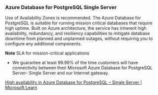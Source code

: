 ### Azure Database for PostgreSQL Single Server

Use of Availability Zones is recommended. The Azure Database for PostgreSQL is suitable for running mission critical databases that require high uptime. Built on Azure architecture, the service has inherent high availability, redundancy, and resiliency capabilities to mitigate database downtime from planned and unplanned outages, without requiring you to configure any additional components.

**Note**
SLA for mission-critical applications

* We guarantee at least 99.99% of the time customers will have connectivity between their Microsoft Azure Database for PostgreSQL Server- Single Server and our Internet gateway.

[High availability in Azure Database for PostgreSQL – Single Server | Microsoft Learn](https://learn.microsoft.com/en-us/azure/postgresql/single-server/concepts-high-availability)
